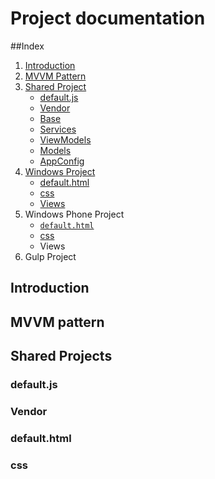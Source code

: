 # Project documentation

##Index
1. [Introduction](#introduction) 
2. [MVVM Pattern](#mvvm-pattern) 
3. [Shared Project](#shared-projects) 
    - [default.js](#defaultjs) 
    - [Vendor](#vendor) 
    - [Base](#base) 
    - [Services](#services) 
    - [ViewModels](#viewmodels) 
    - [Models](#models) 
    - [AppConfig](#appconfig) 
4. [Windows Project](#windows-project) 
    - [default.html](#defaulthtml) 
    - [css](#css) 
    - [Views](#views) 
5. Windows Phone Project
    - [`default.html`](#default2)
    - [css](#css2)
    - Views
6. Gulp Project

## Introduction
## MVVM pattern
## Shared Projects
### default.js
### Vendor

[](#default2)
### default.html
[](#css2)
### css